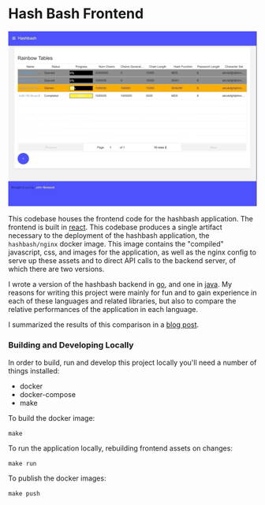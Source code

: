 Hash Bash Frontend
==================
![rainbow-tables-page](rainbow-tables-page.gif)

This codebase houses the frontend code for the hashbash application. The frontend is built in
[react](https://reactjs.org/). This codebase produces a single artifact necessary to the
deployment of the hashbash application, the `hashbash/nginx` docker image. This image
contains the "compiled" javascript, css, and images for the application, as well as the nginx
config to serve up these assets and to direct API calls to the backend server, of which
there are two versions.

I wrote a version of the hashbash backend in [go](https://github.com/norwoodj/hashbash-backend-go), and
one in [java](https://github.com/norwoodj/hashbash-backend-java). My reasons for writing this project
were mainly for fun and to gain experience in each of these languages and related libraries, but also
to compare the relative performances of the application in each language.

I summarized the results of this comparison in a [blog post](https://medium.com/@norwood.john.m/hashbash-a-comparison-of-cpu-and-io-bound-applications-in-go-and-java-across-multiple-metrics-d358df6e03b1).


### Building and Developing Locally
In order to build, run and develop this project locally you'll need a number of things installed:

* docker
* docker-compose
* make

To build the docker image:
```
make
```

To run the application locally, rebuilding frontend assets on changes:
```
make run
```

To publish the docker images:
```
make push
```
